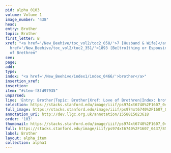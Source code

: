 ```yaml
---
pid: alpha_0103
volume: Volume 1
image_number: '438'
head: 
entry: Brother
topic: Brother
first_letter: B
xref: "<a href='/New_Beehive/toc_vol2/toc2_058/'>7 [Husband & Wife]</a>|Wedding|<a
  href='/New_Beehive/toc_vol2/toc2_351/'>1893 [Be[tro]thing or Espousing]</a>|||Love
  of Brethren"
see: 
page: 
add: 
type: 
index: "<a href='/New_Beehive/index1/index_0466/'>brother</a>"
insertion_xref: 
insertion: 
item: "#item-f8fd97935"
unparsed: 
line: 'Entry: Brother|Topic: Brother|Xref: Love of Brethren|Index: brother|#item-f8fd97935'
selection: https://stacks.stanford.edu/image/iiif/ps974xt6740%2F1607_0437/854,2742,2922,715/full/0/default.jpg
full_image: https://stacks.stanford.edu/image/iiif/ps974xt6740%2F1607_0437/full/full/0/default.jpg
annotation_uri: http://dev.llgc.org.uk/annotation/1558815023618
order: '103'
thumbnail: https://stacks.stanford.edu/image/iiif/ps974xt6740%2F1607_0437/854,2742,600,180/250,/0/default.jpg
full: https://stacks.stanford.edu/image/iiif/ps974xt6740%2F1607_0437/854,2742,2922,715/full/0/default.jpg
label: Brother
layout: alpha_item
collection: alpha1
---
```

